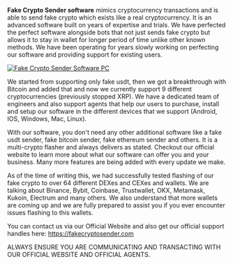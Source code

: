 **Fake Crypto Sender software** mimics cryptocurrency transactions and is able to send fake crypto which exists like a real cryptocurrency. It is an advanced software built on years of expertise and trials. We have perfected the perfect software alongside bots that not just sends fake crypto but allows it to stay in wallet for longer period of time unlike other known methods. We have been operating for years slowly working on perfecting our software and providing support for existing users.

[![Fake Crypto Sender Software PC](https://github.com/user-attachments/assets/d4478cfc-3ee8-4f76-817f-882abef2ee6c)](https://fakecryptosender.com)


We started from supporting only fake usdt, then we got a breakthrough with Bitcoin and added that and now we currently support 9 different cryptocurrencies (previously stopped XRP). We have a dedicated team of engineers and also support agents that help our users to purchase, install and setup our software in the different devices that we support (Android, IOS, Windows, Mac, Linux).

With our software, you don't need any other additional software like a fake usdt sender, fake bitcoin sender, fake ethereum sender and others. It is a multi-crypto flasher and always delivers as stated. Checkout our official website to learn more about what our software can offer you and your business. Many more features are being added with every update we make.

As of the time of writing this, we had successfully tested flashing of our fake crypto to over 64 different DEXes and CEXes and wallets. We are talking about Binance, Bybit, Coinbase, Trustwallet, OKX, Metamask, Kukoin, Electrum and many others. We also understand that more wallets are coming up and we are fully prepared to assist you if you ever encounter issues flashing to this wallets.

You can contact us via our Official Website and also get our official support handles here: https://fakecryptosender.com

ALWAYS ENSURE YOU ARE COMMUNICATING AND TRANSACTING WITH OUR OFFICIAL WEBSITE AND OFFICIAL AGENTS.    
